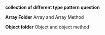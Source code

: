 

**collection of different type pattern question**

**Array Folder**
Array and Array Method

**Object folder**
Object and object method

